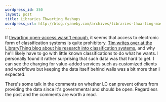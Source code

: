```yaml
--- 
wordpress_id: 350
layout: post
title: Libraries Thwarting Mashups
wordpress_url: http://blog.ryaneby.com/archives/libraries-thwarting-mashups/
---
```

If <a href="http://blog.ryaneby.com/archives/libraries-thwarting-open-access/">thwarting open-access wasn't enough</a>, it seems that access to electronic form of classification systems is quite prohibitory. <a href="http://www.librarything.com/thingology/2006/08/angry-about-classification.php">Tim writes over at the LibraryThing blog about his research into classification systems</a>, and why he'll likely have to go with little known classifications to do what he wants. I personally found it rather surprising that such data was that hard to get. I can see the charging for value-added services such as customized clients and workflows but keeping the data itself behind walls was a bit more than i expected.

There's some talk in the comments on whether LC can prevent others from providing the data since it's governmental and should be open. Regardless the post and the comments are worth a read.
